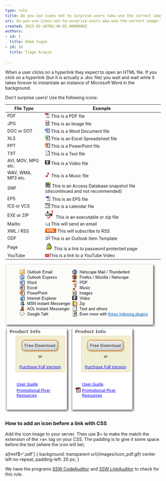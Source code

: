 ```yaml
---
type: rule
title: Do you use icons not to surprise users (aka use the correct image for files)?
uri: do-you-use-icons-not-to-surprise-users-aka-use-the-correct-image-for-files
created: 2015-02-16T02:46:02.0000000Z
authors:
- id: 1
  title: Adam Cogan
- id: 16
  title: Tiago Araujo

---
```


When a user clicks on a hyperlink they expect to open an HTML file. If you click on a hyperlink (but it is actually a .doc file) you wait and wait while it takes forever to instantiate an instance of Microsoft Word in the background.
 
Don't surprise users! Use the following icons:


| File Type | Example |
| --- | --- |
| PDF | ![](../../assets/IconPdf.png) This is a PDF file<br> |
| JPG | ![](../../assets/IconJpg.gif) This is an Image file |
| DOC or DOT | ![](../../assets/IconDoc.png) This is a Word Document file |
| XLS | ![](../../assets/IconXls.gif) This is an Excel Spreadsheet file |
| PPT | ![](../../assets/IconPPT.png) This is a PowerPoint file |
| TXT | ![](../../assets/IconTxt.gif) This is a Text file |
| AVI, MOV, MPG etc. | ![](../../assets/IconMov.gif) This is a Video file |
| WAV, WMA, MP3 etc. | ![](../../assets/IconMus.gif) This is a Music file |
| SNP | ![](../../assets/IconSnp.gif) This is an Access Database snapshot file (discontinued and not recommended) |
| EPS | ![](../../assets/IconEps.gif) This is an EPS file |
| ICS or VCS | ![](../../assets/IconVCS.gif) This is a calendar file |
| EXE or ZIP | ![](../../assets/Download.gif)This is an executable or zip file |
| Mailto: | ![](../../assets/IconMailTo.gif) This will send an email |
| XML / RSS | ![](../../assets/IconXML.gif) This will subscribe to RSS |
| ODF | ![](../../assets/IconOFT.gif) This is an Outlook Item Template |
| Page | ![](../../assets/ms_lock.gif) This is a link to password protected page |
| YouTube | ![](youtube-icon_png.jpg)This is a link to a YouTube Video |

 ![ FYI there are the same images used by Google at [GoogleDesktopSideBar.htm](http://desktop.google.com/features.html)](../../assets/GoogleIcons.gif) 
  ![ Bad Example - The user would expect all these hyperlinks to work the same way](../../assets/IconImageBad.gif) 
  ![ Good Example - The pdf icon (before a hyperlink) indicates it is not a web page](../../assets/IconImageGood.gif) 

### How to add an icon before a link with CSS

Add the icon image to your server. Then use $= to make the match the extension of the >a< tag on your CSS. The padding is to give it some space before the text (where the icon will be).

a[href$='.pdf'] 
{ 
background: transparent url(/images/icon\_pdf.gif) center left no-repeat; 
padding-left: 20 px; 
}



We have the programs [SSW CodeAuditor](http://www.codeauditor.com/) and [SSW LinkAuditor](https://linkauditor.com.au/) to check for this rule.

